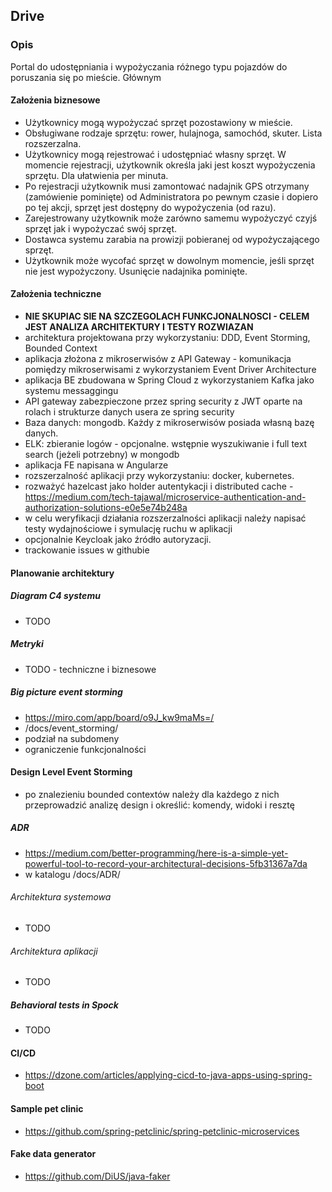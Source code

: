 ## Drive
### Opis
Portal do udostępniania i wypożyczania różnego typu pojazdów do poruszania się po mieście.
Głównym 

#### Założenia biznesowe
- Użytkownicy mogą wypożyczać sprzęt pozostawiony w mieście.
- Obsługiwane rodzaje sprzętu: rower, hulajnoga, samochód, skuter. Lista rozszerzalna.
- Użytkownicy mogą rejestrować i udostępniać własny sprzęt. W momencie rejestracji, użytkownik określa jaki jest koszt 
  wypożyczenia sprzętu. Dla ułatwienia per minuta.
- Po rejestracji użytkownik musi zamontować nadajnik GPS otrzymany (zamówienie pominięte) od Administratora 
  po pewnym czasie i dopiero po tej akcji, sprzęt jest dostępny do wypożyczenia (od razu).
- Zarejestrowany użytkownik może zarówno samemu wypożyczyć czyjś sprzęt jak i wypożyczać swój sprzęt.
- Dostawca systemu zarabia na prowizji pobieranej od wypożyczającego sprzęt.
- Użytkownik może wycofać sprzęt w dowolnym momencie, jeśli sprzęt nie jest wypożyczony. Usunięcie nadajnika pominięte.

#### Założenia techniczne
- **NIE SKUPIAC SIE NA SZCZEGOLACH FUNKCJONALNOSCI - CELEM JEST ANALIZA ARCHITEKTURY I TESTY ROZWIAZAN**
- architektura projektowana przy wykorzystaniu: DDD, Event Storming, Bounded Context
- aplikacja złożona z mikroserwisów z API Gateway - komunikacja pomiędzy mikroserwisami z wykorzystaniem Event Driver Architecture
- aplikacja BE zbudowana w Spring Cloud z wykorzystaniem Kafka jako systemu messaggingu
- API gateway zabezpieczone przez spring security z JWT oparte na rolach i strukturze danych usera ze spring security
- Baza danych: mongodb. Każdy z mikroserwisów posiada własną bazę danych.
- ELK: zbieranie logów - opcjonalne. wstępnie wyszukiwanie i full text search (jeżeli potrzebny) w mongodb
- aplikacja FE napisana w Angularze
- rozszerzalność aplikacji przy wykorzystaniu: docker, kubernetes.
- rozważyć hazelcast jako holder autentykacji i distributed cache - https://medium.com/tech-tajawal/microservice-authentication-and-authorization-solutions-e0e5e74b248a
- w celu weryfikacji działania rozszerzalności aplikacji należy napisać testy wydajnościowe i symulację ruchu w aplikacji
- opcjonalnie Keycloak jako źródło autoryzacji.
- trackowanie issues w githubie

#### Planowanie architektury
##### Diagram C4 systemu
- TODO

##### Metryki
- TODO - techniczne i biznesowe

##### Big picture event storming
- https://miro.com/app/board/o9J_kw9maMs=/
- /docs/event_storming/
- podział na subdomeny
- ograniczenie funkcjonalności 

#### Design Level Event Storming
- po znalezieniu bounded contextów należy dla każdego z nich przeprowadzić analizę design i określić: komendy, widoki i resztę

##### ADR
- https://medium.com/better-programming/here-is-a-simple-yet-powerful-tool-to-record-your-architectural-decisions-5fb31367a7da
- w katalogu /docs/ADR/

###### Architektura systemowa
- TODO

###### Architektura aplikacji
- TODO

##### Behavioral tests in Spock
- TODO

#### CI/CD
- https://dzone.com/articles/applying-cicd-to-java-apps-using-spring-boot

#### Sample pet clinic
- https://github.com/spring-petclinic/spring-petclinic-microservices

#### Fake data generator
- https://github.com/DiUS/java-faker




